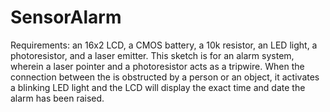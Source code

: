 # SensorAlarm
Requirements: an 16x2 LCD, a CMOS battery, a 10k resistor, an LED light, a photoresistor, and a laser emitter.
This sketch is for an alarm system, wherein a laser pointer and a photoresistor acts as a tripwire.
When the connection between the is obstructed by a person or an object, it activates a blinking LED light and the LCD will display the exact time and date the alarm has been raised.
